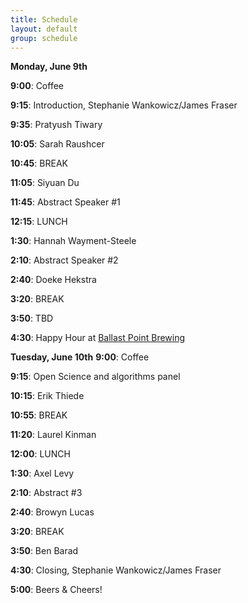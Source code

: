 ```yaml
---
title: Schedule  
layout: default  
group: schedule  
---
```

**Monday, June 9th**

**9:00**: Coffee  

**9:15**: Introduction, Stephanie Wankowicz/James Fraser

**9:35**: Pratyush Tiwary

**10:05**: Sarah Raushcer

**10:45**: BREAK

**11:05**: Siyuan Du

**11:45**: Abstract Speaker #1

**12:15**: LUNCH

**1:30**: Hannah Wayment-Steele

**2:10**: Abstract Speaker #2

**2:40**: Doeke Hekstra

**3:20**: BREAK

**3:50**: TBD

**4:30**: Happy Hour at [Ballast Point Brewing](https://ballastpoint.com/location/san-francisco/) 




**Tuesday, June 10th**
**9:00**: Coffee 

**9:15**: Open Science and algorithms panel

**10:15**: Erik Thiede

**10:55**: BREAK

**11:20**: Laurel Kinman

**12:00**: LUNCH

**1:30**: Axel Levy

**2:10**: Abstract #3

**2:40**: Browyn Lucas

**3:20**: BREAK

**3:50**: Ben Barad

**4:30**: Closing, Stephanie Wankowicz/James Fraser

**5:00**: Beers & Cheers!
